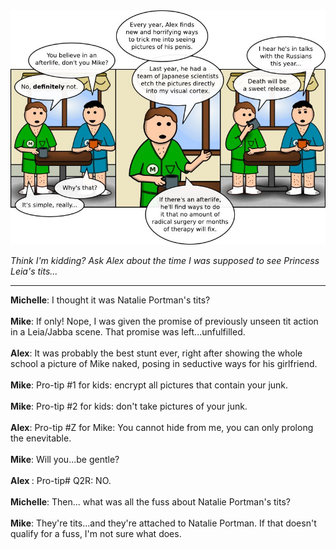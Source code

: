 <!--
.. title: Escalator to Hell
.. slug: escalator-to-hell
.. date: 2010/01/30 00:00:00
.. tags: 
.. link: 
.. description: 
-->

<a href='escalator-to-hell.html' title='View comments'>
<img class='comic' src='../assets/comics/20100130.jpg' />
</a>

<em>Think I'm kidding?  Ask Alex about the time I was supposed to see Princess Leia's tits...</em>

<!-- TEASER_END -->
<hr />

<div class='comments'>
<b>Michelle</b>: I thought it was Natalie Portman's tits?<br /><br />
<b>Mike</b>: If only!  Nope, I was given the promise of previously unseen tit action in a Leia/Jabba scene.  That promise was left...unfulfilled.<br /><br />
<b>Alex</b>: It was probably the best stunt ever, right after showing the whole school a picture of Mike naked, posing in seductive ways for his girlfriend. <br /><br />
<b>Mike</b>: Pro-tip #1 for kids: encrypt all pictures that contain your junk.<br /><br />
<b>Mike</b>: Pro-tip #2 for kids: don't take pictures of your junk.<br /><br />
<b>Alex</b>: Pro-tip #Z for Mike: You cannot hide from me, you can only prolong the enevitable.<br /><br />
<b>Mike</b>: Will you...be gentle?<br /><br />
<b>Alex </b>: Pro-tip# Q2R: NO. <br /><br />
<b>Michelle</b>: Then... what was all the fuss about Natalie Portman's tits?<br /><br />
<b>Mike</b>: They're tits...and they're attached to Natalie Portman.  If that doesn't qualify for a fuss, I'm not sure what does.<br /><br />
</div>

